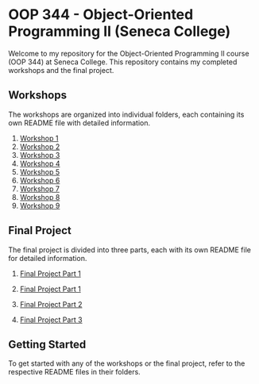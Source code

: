 # OOP 344 - Object-Oriented Programming II (Seneca College)

Welcome to my repository for the Object-Oriented Programming II course (OOP 344) at Seneca College. This repository contains my completed workshops and the final project.

## Workshops

The workshops are organized into individual folders, each containing its own README file with detailed information.

1. [Workshop 1](Workshop%201)
2. [Workshop 2](Workshop%202)
3. [Workshop 3](Workshop%203)
4. [Workshop 4](Workshop%204)
5. [Workshop 5](Workshop%205)
6. [Workshop 6](Workshop%206)
7. [Workshop 7](Workshop%207)
8. [Workshop 8](Workshop%208)
9. [Workshop 9](Workshop%209)

## Final Project

The final project is divided into three parts, each with its own README file for detailed information.

1. [Final Project Part 1](final%20project-part%201)
1. [Final Project Part 1](Final%20Project/Final%20Project%20Part%201/README.md)

3. [Final Project Part 2](finalproject-part2/README.md)
4. [Final Project Part 3](finalproject-part3/README.md)

## Getting Started

To get started with any of the workshops or the final project, refer to the respective README files in their folders.
